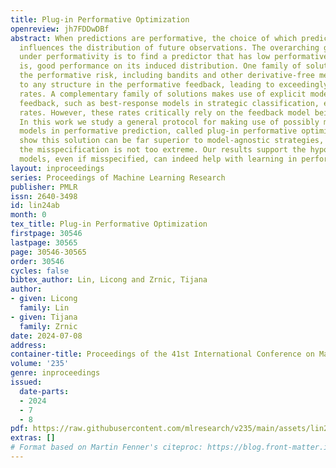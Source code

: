 ```yaml
---
title: Plug-in Performative Optimization
openreview: jh7FDDwDBf
abstract: When predictions are performative, the choice of which predictor to deploy
  influences the distribution of future observations. The overarching goal in learning
  under performativity is to find a predictor that has low performative risk, that
  is, good performance on its induced distribution. One family of solutions for optimizing
  the performative risk, including bandits and other derivative-free methods, is agnostic
  to any structure in the performative feedback, leading to exceedingly slow convergence
  rates. A complementary family of solutions makes use of explicit models for the
  feedback, such as best-response models in strategic classification, enabling faster
  rates. However, these rates critically rely on the feedback model being correct.
  In this work we study a general protocol for making use of possibly misspecified
  models in performative prediction, called plug-in performative optimization. We
  show this solution can be far superior to model-agnostic strategies, as long as
  the misspecification is not too extreme. Our results support the hypothesis that
  models, even if misspecified, can indeed help with learning in performative settings.
layout: inproceedings
series: Proceedings of Machine Learning Research
publisher: PMLR
issn: 2640-3498
id: lin24ab
month: 0
tex_title: Plug-in Performative Optimization
firstpage: 30546
lastpage: 30565
page: 30546-30565
order: 30546
cycles: false
bibtex_author: Lin, Licong and Zrnic, Tijana
author:
- given: Licong
  family: Lin
- given: Tijana
  family: Zrnic
date: 2024-07-08
address:
container-title: Proceedings of the 41st International Conference on Machine Learning
volume: '235'
genre: inproceedings
issued:
  date-parts:
  - 2024
  - 7
  - 8
pdf: https://raw.githubusercontent.com/mlresearch/v235/main/assets/lin24ab/lin24ab.pdf
extras: []
# Format based on Martin Fenner's citeproc: https://blog.front-matter.io/posts/citeproc-yaml-for-bibliographies/
---
```


